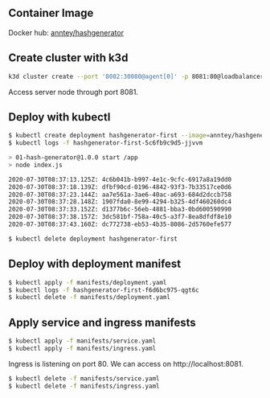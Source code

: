## Container Image

Docker hub: [anntey/hashgenerator](https://hub.docker.com/repository/docker/anntey/hashgenerator)

## Create cluster with k3d

```zsh
k3d cluster create --port '8082:30080@agent[0]' -p 8081:80@loadbalancer --agents 2
```

Access server node through port 8081.

## Deploy with kubectl

```zsh
$ kubectl create deployment hashgenerator-first --image=anntey/hashgenerator
$ kubectl logs -f hashgenerator-first-5c6fb9c9d5-jjvvm
```

```zsh
> 01-hash-generator@1.0.0 start /app
> node index.js

2020-07-30T08:37:13.125Z: 4c6b041b-b997-4e1c-9cfc-6917a8a19dd0
2020-07-30T08:37:18.139Z: dfbf90cd-0196-4842-93f3-7b33517ce0d6
2020-07-30T08:37:23.144Z: aa7e561a-3ae6-40ac-a693-684d2dccb758
2020-07-30T08:37:28.148Z: 1907fda0-8e99-4294-b325-4df460260dc4
2020-07-30T08:37:33.152Z: d1377b6c-56eb-4881-bba3-0bd600590990
2020-07-30T08:37:38.157Z: 3dc581bf-758a-40c5-a3f7-8ea8dfdf8e10
2020-07-30T08:37:43.160Z: dc772738-eb53-4b35-8086-2d5760efe577
```

```zsh
$ kubectl delete deployment hashgenerator-first 
```

## Deploy with deployment manifest

```zsh
$ kubectl apply -f manifests/deployment.yaml
$ kubectl logs -f hashgenerator-first-f6d6bc975-qgt6c
$ kubectl delete -f manifests/deployment.yaml
```

## Apply service and ingress manifests

```zsh
$ kubectl apply -f manifests/service.yaml
$ kubectl apply -f manifests/ingress.yaml
```

Ingress is listening on port 80. We can access on http://localhost:8081.

```zsh
$ kubectl delete -f manifests/service.yaml
$ kubectl delete -f manifests/ingress.yaml
```